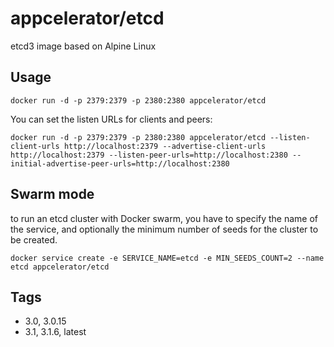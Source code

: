# appcelerator/etcd

etcd3 image based on Alpine Linux

## Usage

    docker run -d -p 2379:2379 -p 2380:2380 appcelerator/etcd

You can set the listen URLs for clients and peers:

    docker run -d -p 2379:2379 -p 2380:2380 appcelerator/etcd --listen-client-urls http://localhost:2379 --advertise-client-urls http://localhost:2379 --listen-peer-urls=http://localhost:2380 --initial-advertise-peer-urls=http://localhost:2380

## Swarm mode

to run an etcd cluster with Docker swarm, you have to specify the name of the service, and optionally the minimum number of seeds for the cluster to be created.

    docker service create -e SERVICE_NAME=etcd -e MIN_SEEDS_COUNT=2 --name etcd appcelerator/etcd

## Tags

- 3.0, 3.0.15
- 3.1, 3.1.6, latest
